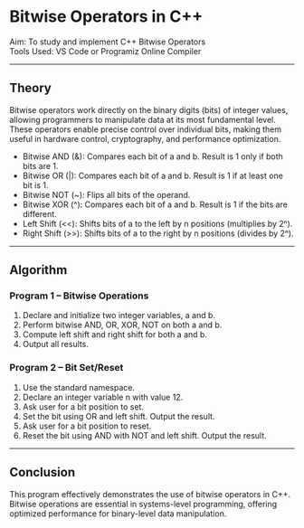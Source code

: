 # Bitwise Operators in C++

Aim: To study and implement C++ Bitwise Operators  
Tools Used: VS Code or Programiz Online Compiler

---

## Theory

Bitwise operators work directly on the binary digits (bits) of integer values, allowing programmers to manipulate data at its most fundamental level. These operators enable precise control over individual bits, making them useful in hardware control, cryptography, and performance optimization.

- Bitwise AND (&): Compares each bit of a and b. Result is 1 only if both bits are 1.  
- Bitwise OR (|): Compares each bit of a and b. Result is 1 if at least one bit is 1.  
- Bitwise NOT (~): Flips all bits of the operand.  
- Bitwise XOR (^): Compares each bit of a and b. Result is 1 if the bits are different.  
- Left Shift (<<): Shifts bits of a to the left by n positions (multiplies by 2ⁿ).  
- Right Shift (>>): Shifts bits of a to the right by n positions (divides by 2ⁿ).

---

## Algorithm

### Program 1 – Bitwise Operations

1. Declare and initialize two integer variables, a and b.  
2. Perform bitwise AND, OR, XOR, NOT on both a and b.  
3. Compute left shift and right shift for both a and b.  
4. Output all results.

### Program 2 – Bit Set/Reset

1. Use the standard namespace.  
2. Declare an integer variable n with value 12.  
3. Ask user for a bit position to set.  
4. Set the bit using OR and left shift. Output the result.  
5. Ask user for a bit position to reset.  
6. Reset the bit using AND with NOT and left shift. Output the result.

---

## Conclusion

This program effectively demonstrates the use of bitwise operators in C++. Bitwise operations are essential in systems-level programming, offering optimized performance for binary-level data manipulation.

